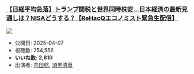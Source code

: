 ### [【日経平均急落】トランプ関税と世界同時株安...日本経済の最新見通しは？NISAどうする？【ReHacQエコノミスト緊急生配信】](https://www.youtube.com/watch?v=A4ZYHr8VBKg)
[![](https://img.youtube.com/vi/A4ZYHr8VBKg/sddefault.jpg)](https://www.youtube.com/watch?v=A4ZYHr8VBKg)
-   公開日: 2025-04-07
-   視聴数: 254,556
-   **いいね数: 2,810**
-   出演者: [内田稔](/rehacq_fan/people/内田稔 "wikilink"), [須黒清華](/rehacq_fan/people/須黒清華 "wikilink")

